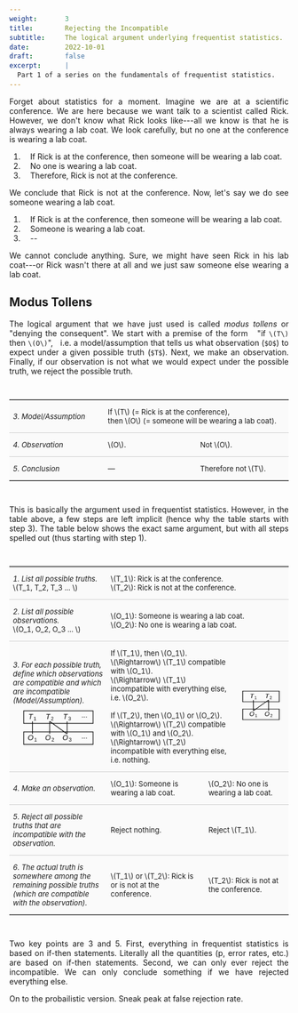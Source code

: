 ```yaml
---
weight:       3
title:        Rejecting the Incompatible
subtitle:     The logical argument underlying frequentist statistics.   
date:         2022-10-01
draft:        false
excerpt:      |
  Part 1 of a series on the fundamentals of frequentist statistics.
---
```




<style type="text/css">

/*---GENERAL TEXT---*/

/* text */
p {
  font-size: 14px;
  text-align: justify;
  width: auto;
}

/* text classes */
p.keypoint{
  border-left: 0.7em solid #c4c4c4;
  background-color: #ebebeb;
  padding: 0.75em 1em 0.75em 0.6em;
}

p.figure{
  text-align: center;
}

p.caption{
  text-align: justify; 
  font-size: 12px;
  margin: -1em 6em 2em 6em;
}

p.table{
  font-size: 10px;
}

/* FIGURE X */
b.figreftext{
  font-size: 12px;
  font-family: "Times new Roman", "Times", "sans-serif";
  color: #8a0900;
  margin-left: .2em;
}
b.figreffig{
  font-size: 11px;
  font-family: "Times new Roman", "Times", "sans-serif";
  color: #8a0900;
}
b.key{
  color: #8a0900;
}

/* list */
li{
  font-size: 14px;
  text-align: justify;
  padding-left: 1em;
}

/* headings */
h2.small{
  font-size: 20px;
  margin-top: 1.5em;
}

/*---POP-UP FOOTNOTES---*/

/* hyperlink subclass fn,
   whose span is the pop-up footnote;
   default params below are when not hovering */
   
a.fn span {
  opacity: 0;
  pointer-events: none;
  width: fit-content;
  max-width: 60%; 
  font-size: 0.9em;
  text-align: left;
  position: absolute;
  background-color: #FEF6BB;
   -webkit-transition: all 0.5s ease;
   -moz-transition: all 0.5s ease;
   -o-transition: all 0.5s ease;
   transition: all 0.5s ease;
}
/* hyperlink subclass fn,
   whose span is the pop-up footnote;
   params below are specifically when hovering
*/
a.fn:hover span {
  opacity: 1;
  pointer-events: auto;
  margin-left: 1.5em;
  padding: .5em .8em .5em .8em;
  box-shadow: 0px 0px 15px grey;
   -webkit-transition: all 0.5s ease;
   -moz-transition: all 0.5s ease;
   -o-transition: all 0.5s ease;
   transition: all 0.5s ease;
}

/*---FOOTER FOOTNOTES---*/

/* footer, which will hold footnotes as ordered list */
footer {
  margin-top: 5ex;
  padding-top: 2ex;
  margin-bottom: -5ex;
  border-top: 1px solid silver;
  font-size: 1em;
}
/* footer ordered list */
footer ol {
  padding-left: 1em;
}

/* init a `footnotes` counter*/
article {
  counter-reset: footnotes;
}

/*  inline footnotes references
 *  1. increment the counter at each new reference
 *  2. reset link styles to make it appear like regular text
 */
[aria-describedby="footnote-label"] {
  counter-increment: footnotes; /* 1 */
  text-decoration: none; /* 2 */
  color: inherit; /* 2 */
  cursor: default; /* 2 */
  outline: none; /* 2 */
}

/*  actual numbered references
 *  1. display the current state of the counter (e.g. `[1]`)
 *  2. align text as superscript
 *  3. make the number smaller (since it's superscript)
 *  4. slightly offset the number from the text
 *  5. reset link styles on the number to show it's usable
 */
[aria-describedby="footnote-label"]::after {
  content: '[' counter(footnotes) ']';    /* 1 */
  vertical-align: super;                  /* 2 */
  font-size: 0.8em;                       /* 3 */
  margin-left: 2px;                       /* 4 */
  color: #8a0900;                         /* 5 */
  cursor: pointer;                        /* 5 */
}

/* resetting the default focused styles on the number
 */
[aria-describedby="footnote-label"]:focus::after {
  outline: thin dotted;
  outline-offset: 2px;
}

[aria-label="Back to content"] {
  font-size: 0.8em;
}

/* highlight target note
 */
footer :target {
  background: #FEF6BB;
}

/* visually hidden yet accessible content
 */
.visually-hidden {
  position: absolute;
  clip: rect(0 0 0 0);
  visibility: hidden;
  opacity: 0;
}

/* TABLE */

table.clean {
  border-collapse: collapse;
  border-top: .5px solid #a6a6a6;
  border-bottom: .5px solid #a6a6a6;
  border-left: none;
  border-right: none;
  margin-top: 3em;
  margin-bottom: 3em;
}

table.clean tr td {
  font-size: 13px;
  background-color: #fafafa;
  border-top: none;
  border-bottom: .5px solid #cfcfcf;
  padding-top: 1em;
  padding-bottom: 1em;
}

table.clean tr:firt-child td{
  border-top; none;
}

table.clean tr:last-child td{
  border-bottom: none;
}


</style>

Forget about statistics for a moment. Imagine we are at a scientific conference. We are here because we want talk to a scientist called Rick. However, we don't know what Rick looks like---all we know is that he is always wearing a lab coat. We look carefully, but no one at the conference is wearing a lab coat.

1. If Rick is at the conference, then someone will be wearing a lab coat.  
2. No one is wearing a lab coat.  
3. Therefore, Rick is not at the conference. 

We conclude that Rick is not at the conference. Now, let's say we do see someone wearing a lab coat.

1. If Rick is at the conference, then someone will be wearing a lab coat. 
2. Someone is wearing a lab coat. 
3. -- 

We cannot conclude anything. Sure, we might have seen Rick in his lab coat---or Rick wasn't there at all and we just saw someone else wearing a lab coat.

## Modus Tollens

The logical argument that we have just used is called *modus tollens* or "denying the consequent". We start with a premise of the form &nbsp; "if `\(T\)` then `\(O\)`", &nbsp; i.e. a model/assumption that tells us what observation (`$O$`) to expect under a given possible truth (`$T$`). Next, we make an observation. Finally, if our observation is not what we would expect under the possible truth, we reject the possible truth.

<table class="clean">
  <tr>
    <td style="width:34%">
      <i> 3. Model/Assumption </i>
    </td>
    <td colspan="2">
      If \(T\) (= Rick is at the conference),<br>then \(O\) (= someone will be wearing a lab coat).
    </td>
  </tr>
  <tr>
    <td>
      <i> 4. Observation </i>
    </td>
    <td style="width:33%">
      \(O\).
    </td>
    <td>
      Not \(O\).
    </td>
  </tr>
  <tr>
    <td>
      <i> 5. Conclusion </i>
    </td>
    <td>
      &mdash;
    </td>
    <td>
      Therefore not \(T\).
    </td>
  </tr>
</table>

This is basically the argument used in frequentist statistics. However, in the table above, a few steps are left implicit (hence why the table starts with step 3). The table below shows the exact same argument, but with all steps spelled out (thus starting with step 1).

<table class="clean">
  <colgroup>
        <col width="5%"><col width="5%"><col width="5%"><col width="5%">
        <col width="5%"><col width="5%"><col width="5%"><col width="5%">
        <col width="5%"><col width="5%"><col width="5%"><col width="5%">
        <col width="5%"><col width="5%"><col width="5%"><col width="5%">
        <col width="5%"><col width="5%"><col width="5%"><col width="5%">
    </colgroup>
  <tr>
    <td colspan=7>
      <i> 1. List all possible truths. </i> <br>
      \(T_1, T_2, T_3 ... \)
    </td>
    <td colspan=13>
      \(T_1\): Rick is at the conference. <br>
      \(T_2\): Rick is not at the conference.
    </td>
  </tr>
  <tr>
    <td colspan=7>
      <i> 2. List all possible observations. </i> <br>
      \(O_1, O_2, O_3 ... \)
    </td>
    <td colspan=13>
      \(O_1\): Someone is wearing a lab coat. <br>
      \(O_2\): No one is wearing a lab coat.
    </td>
  </tr>
  <tr>
    <td colspan=7>
      <i> 3. For each possible truth, define which 
      observations are compatible and which are incompatible (Model/Assumption). </i> <br>
      <img src="compatible1.svg">
    </td>
    <td colspan=9>
      If \(T_1\), then \(O_1\). <br> \(\Rightarrow\) \(T_1\) compatible with \(O_1\). <br> \(\Rightarrow\) \(T_1\) incompatible with everything else, i.e. \(O_2\). <br><br>
      If \(T_2\), then \(O_1\) or \(O_2\). <br> \(\Rightarrow\) \(T_2\) compatible with \(O_1\) and \(O_2\). <br> \(\Rightarrow\) \(T_2\) incompatible with everything else, i.e. nothing.
    </td>
    <td colspan=4; style="vertical-align: middle;">
      <img src="compatible2.svg">
    </td>
  </tr>
  <tr>
    <td colspan=7>
      <i> 4. Make an observation. </i>
    </td>
    <td colspan=7>
      \(O_1\): Someone is wearing a lab coat.
    </td>
    <td colspan=6>
      \(O_2\): No one is wearing a lab coat.
    </td>
  </tr>
  <tr>
    <td colspan=7>
      <i> 5. Reject all possible truths that are incompatible with the observation. </i>
    </td>
    <td colspan=7>
      Reject nothing. 
    </td>
    <td colspan=6>
      Reject \(T_1\). 
    </td>
  </tr>
  <tr>
    <td colspan=7>
      <i> 6. The actual truth is somewhere among the remaining possible truths (which
      are compatible with the observation). </i>
    </td>
    <td colspan=7>
      \(T_1\) or \(T_2\): Rick is or is not at the conference.
    </td>
    <td colspan=6>
      \(T_2\): Rick is not at the conference.
    </td>
  </tr>
</table>

Two key points are 3 and 5. First, everything in frequentist statistics is based on if-then statements. Literally all the quantities (p, error rates, etc.) are based on if-then statements. Second, we can only ever reject the incompatible. We can only conclude something if we have rejected everything else. 

On to the probailistic version. Sneak peak at false rejection rate. 
